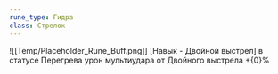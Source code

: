 ```yaml
---
rune_type: Гидра
class: Стрелок
---
```

![[Temp/Placeholder_Rune_Buff.png]]
[Навык - Двойной выстрел] в статусе Перегрева урон мультиудара от Двойного выстрела +{0}%
